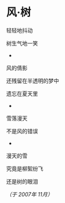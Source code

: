 # 风&middot;树

轻轻地抖动

树生气地一笑

 *

风的倩影

还残留在半透明的梦中

遗忘在夏天里

*

雪落漫天

不是风的错误

*

漫天的雪

究竟是柳絮纷飞

还是树的眼泪

*（于 2007年 11月）*